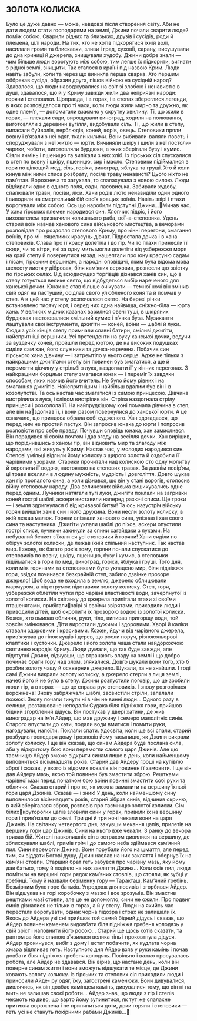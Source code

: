 ## ЗОЛОТА КОЛИСКА

Було це дуже давно — може, невдовзі після створення світу. Аби не дати людям стати господарями на землі, Джини почали сварити людей поміж собою. Сварили рідних та близьких, друзів і сусідів, роди й племена, цілі народи. На тих, хто не хотів підкорятися їхній волі, насилали громи та блискавки, зливи і град, суховії, сарану, висушували до дна криниці й джерела, знищували худобу.
Джини добре знали — чим більше люди ворогують між собою, тим легше їх підкорити, вигнати з рідної землі, знищити. Так сталося в країні під назвою Крим. Люди навіть забули, коли та через що виникла перша сварка. Хто першим оббрехав сусіда, образив друга, пішов війною на сусідній народ? Здавалося, що люди народжувалися на світ зі злобою і ненавистю в душі, здавалося, що й у Криму завжди жили два неприязні народи: горяни і степовики.
Щоправда, і в горах, і в степах збереглися легенди, в яких розповідалося про ті часи, коли люди жили мирно та дружно, як одне плем’я, — допомагали взаємно у скрутну хвилину.
Ті, що жили в горах, — плекали сади, вирощували виноград, ходили на полювання, виготовляли з деревини вугілля, видобували сіль. Ті, що жили в степу, випасали буйволів, верблюдів, коней, корів, овець. Степовики пряли вовну і в’язали з неї одяг, ткали килими. Вони вибивали-валяли повсть і споруджували з неї житло — юрти. Вичиняли шкіру і шили з неї постоли-чарики, чоботи, виготовляли бурдюки, в яких зберігали бузу і кумис. Сіяли ячмінь і пшеницю та випікали з них хліб. Із гірських сіл спускалися в степ по вовну і шкіру, пшеницю, сир і масло. Степовики підіймалися в гори по цілющий мед, сіль, горіхи, виноград, яблука та груші. Хто й коли кинув між ними списа розбрату, посіяв траву ненависті? Цього ніхто не пам’ятав.
Ворожнеча то затухала, то спалахувала з новою силою. Люди відбирали одне в одного поля, сади, пасовиська. Забирали худобу, спалювали трави, посіви, ліси. Хани родів люто ненавиділи один одного і виводили на смертельний бій своїх кращих воїнів. Навіть звірі і птахи ворогували між собою. Ось що наробили підступні Джини...Минав час. У хана гірських племен народився син. Хлопчик підріс, і його вихователем призначили колишнього раба, воїна-степовика. Удень старий воїн навчав ханового сина військового мистецтва, а вечорами розповідав про роздолля степового Криму, про кінні перегони, змагання воїнів, про мі- сяцеликих красунь-дівчат.
Підростала дочка і в хана степовиків. Слава про її красу долетіла і до гір. Чи то птахи принесли її сюди, чи то вітри, які за одну мить могли долетіти від узбережжя моря на край степу й повернутися назад, нашептали про юну красуню садам і лісам, гірським вершинам, а народні оповідачі, яким була відома мова шелесту листя у дібровах, біля кам’яних верховин, рознесли цю звістку по гірських селах.
Від всюдисущих торгівців дізнався ханів син, що в степу готується велике свято, що відбудеться вибір нареченого для ханської дочки. Юнак не став більше очікувати — темної ночі він змінив свій одяг на пастуший, осідлав свого улюбленого коня та й помчав у степ.
А в цей час у степу розпочалося свято. На березі річки встановлено тисячу юрт, і серед них одна найвища, сніжно-біла — юрта хана. У великих мідних казанах варилися овечі туші, в шкіряних бурдюках настоювалися хмільний кумис і п’янка буза. Музиканти лаштували свої інструменти, джигіти — коней, воїни — шаблі й луки. Сюди з усіх кінців степу примчали славні батири, сміливі джигіти, найспритніші вершники.
Усі претенденти на руку ханської дочки, ведучи за вуздечку коней, пройшли перед юртою, де на високих подушках сиділи сам хан, його служники та дочка-наречена. Побачив син гірського хана дівчину — і затремтіло у нього серце. Адже не тільки з найкращими джигітами степу він повинен був змагатися, а ще й перемогти дівчину у стрільбі з лука, наздогнати її у кінних перегонах.
З найкращими борцями степу змагався юнак — і переміг їх завдяки способам, яких навчив його вчитель. Не було йому рівних і на змаганнях джигітів. Найспритнішим і найбільш вдалим був він і в козолупстві. Та ось настав час змагатися із самою принцесою. Дівчина вистрілила з лука, і слідом вистрілив він. Стріла наздогнала стрілу принцеси і розколола її. На найпрудкішому коні помчала дівчина в степ, але він наздогнав її, і вони разом повернулися до ханської юрти. А це означало, що принцеса обрала собі судженого.
Хан здогадався, що перед ним не простий пастух. Він запросив юнака до юрти і попросив розповісти про себе правду. Почувши сповідь юнака, хан замислився. Він порадився зі своїм почтом і дав згоду на весілля дочки. Хан вирішив, що поріднившись з ханом гір, він відновить мир та злагоду між народами, які живуть у Криму.
Настав час, у молодих народився син. Степові умільці відлили йому колиску з щирого золота й оздобили її чарівними узорами. Старики прочитали над колискою сто одну молитву й окропили її водою, настояною на степових травах. За давнім повір’ям, ці трави вселяли в людину мужність, мудрість і довголіття.
Довго шукав хан гір пропалого сина, а коли дізнався, що він у стані ворогів, оголосив війну степовому народу. Два величезних війська вишикувались одне перед одним. Лучники натягали тугі луки, джигіти поклали на загривки коней гострі шаблі, аскери виставили наперед разючі списи. Ще трохи — і земля здригнулася б від кривавої битви!
Та ось назустріч війську горян вийшли ханів син і його дружина. Вони несли золоту колиску, в якій лежав малюк. Горяни впізнали ханового сина, упізнав і хан свого сина та наступника. Джигіти уклали шаблі до піхов, аскери опустили гострі списи, лучники закинули за спини сагайдаки з луками.
На небувалий бенкет з їхали ся усі степовики й горяни! Хани сиділи по обіруч золотої колиски, де лежав їхній спільний наступник. Так настав мир. І знову, як багато років тому, горяни почали спускатися до степовиків по вовну, шкіру, пшеницю, бузу і кумис, а степовики підійматися в гори по мед, виноград, горіхи, яблука і груші.
Того дня, коли між горянами та степовиками було укладено мир, біля підніжжя гори, звідки починався безкрайній степ, забило дзвінке прозоре джерело! Щоб вода не входила в землю, джерело облицювали мармуром, а під струмок підставили золоту колиску.
Степ, гори, узбережжя облетіли чутки про чарівні властивості води, зачерпнутої із золотої колиски. На світанку до джерела прилітали птахи зі своїми пташенятами, прибігализвірі зі своїми звірятами, приходили люди і приводили дітей, щоб окропити їх прозорою водою із золотої колиски. Кожен, хто вмивав обличчя, руки, тіло, випивав пригорщу води, той зовсім змінювався. Діти виростали дужими і здоровими. Хворі й каліки ставали здоровими і красивими. Кожен, йдучи від чарівного джерела, прив’язував до гілок кущів і дерев, що росли поруч, різнокольорові клаптики і хусточки. Джерело і його золота чаша стали найдорожчою святинею народів Криму.
Люди думали, що так буде завжди, але підступні Джини, відчувши, що втрачають владу на землі і що добро починає брати гору над злом, злякалися. Довго шукали вони того, хто б розбив золоту чашу й осквернив джерело. Шукали, та не знайшли. І тоді самі Джини викрали золоту колиску, а джерело стерли з лиця землі, начеб його й не було в степу. Джини розпустили поговір, що це зробили люди гір, а в горах — що це справа рук степовиків.
І знову розгорілася ворожнеча! Знову забряжчали шаблі, засвистіли стріли, запалали пожежі. Знову почали гинути ні в чім не винні люди...
Одного разу в селище, розташоване неподалік Судака біля підніжжя гори, прийшов бідний згорблений дідусь. Він постукав у двері хатини, де жив виноградар на ім’я Айдер, що мав дружину і семеро малолітніх синів. Старого впустили до хати, подали води вмитися і помити руки, нагодували, напоїли. Поклали спати. Удосвіта, коли ще всі спали, старий розбудив господаря дому і розповів йому таємницю, як Джини викрали золоту колиску. І ще він сказав, що синам Айдера буде послана сила, аби у відкритому бою вони перемогли самого царя Джинів. Але цю таємницю Айдер зможе відкрити синам лише в день, коли найменшому виповниться вісімнадцять років. Старий дав Айдеру гроші на купівлю зброї і сказав, у якого із відомих ковалів він повинен її замовити. І ще він дав Айдеру мазь, якою той повинен був змастити зброю. Рештками чарівної мазі перед початком бою воїни повинні змастити собі руки та обличчя. Сказав старий і про те, як можна заманити на вершину їхньої гори царя Джинів. Сказав — і зник!
У день, коли найменшому сину виповнилося вісімнадцять років, старий зібрав синів, відчинив скриню, в якій зберігалася зброя, розповів про таємницю золотої колиски. Сім білихкруторогих цапів зловили сини у горах, привели їх на вершину гори і прив’язали до скелі. Три дні й три ночі чекали вони на царя Джинів. На світанку четвертого дня, зачувши мекання цапів, прилетів на вершину гори цар Джинів. Сини на нього вже чекали.
З ранку до вечора тривав бій. Жителі навколишніх сіл з острахом дивилися на вершину, де зблискували шаблі, гримів грім і до самого неба здіймався кам’яний пил. Сини перемогли Джина. Вони порубали його на шмаття, але перед тим, як віддати Богові душу, Джин наслав на них закляття і обернув їх на кам’яні стовпи. Старший брат геть забувся про чарівну мазь, яку йому дав батько, тому й подіяло на них закляття Джина...
Коли осів пил, люди помітили на вершині гори рядок кам’яних стовпів, що стояли, як зубці у гребінці. Тому й назвали безіменну гору — Таракташ, Кам’яний гребінь. Безмірним було горе батьків. Упродовж дня посивів і згорбився Айдер. Він відшукав на горі коробочку з маззю і все зрозумів. Він змастив рештками мазі стовпи, але це не допомогло, сини не ожили.
Про подвиг синів дізналися не тільки в горах, а й у степу. Люди на якийсь час перестали ворогувати, однак чорна підозра і страх не залишали їх. Якось до Айдера уві сні прийшов той самий бідний дідусь і сказав, що Айдер повинен каменем видовбати біля підніжжя гребеня колодязь у свій зріст і наповнити його росою... Старий ще щось хотів сказати, та раптом за його спиною з’явилася велика тінь і проковтнула дідуся. Айдер прокинувся, вибіг з дому і встиг побачити, як кудлата чорна хмара відпливає геть.
Наступного дня Айдер взяв у руки камінь і почав довбати біля підніжжя гребеня колодязь. Повільно і важко просувалась робота, але Айдер не здавався. Він вірив, що настане день, коли він поверне синам життя і вони зможуть відшукати те місце, де Джини ховають золоту колиску.
Із гірських та степових сіл приходили люди і приносили Айде- ру одяг, їжу, загострені каменюки. Вони дивувалися, дивлячись, як він довбає камінцем камінь, дивувалися тому, що він ні на мить не залишав своєї роботи... Айдер знав, що люди з гір і степів чекають на диво, що варто йому зупинитися, як тут же спалахне притихла ворожнеча і не припиниться доти, доки горяни і степовики — геть усі не стануть покірними рабами Джинів...
